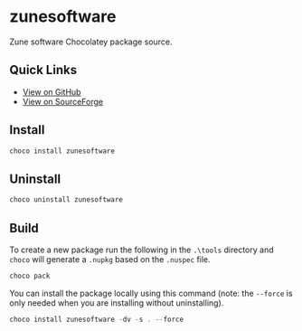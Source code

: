 # zunesoftware

Zune software Chocolatey package source.

## Quick Links

- [View on GitHub](https://github.com/treymorris/zunesoftware)
- [View on SourceForge](https://sourceforge.net/projects/zunesoftware)

## Install

```powershell
choco install zunesoftware
```

## Uninstall

```powershell
choco uninstall zunesoftware
```

## Build

To create a new package run the following in the `.\tools` directory and `choco` will generate a `.nupkg` based on the `.nuspec` file.

```powershell
choco pack
```

You can install the package locally using this command (note: the `--force` is only needed when you are installing without uninstalling).

```powershell
choco install zunesoftware -dv -s . --force
```
